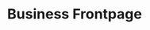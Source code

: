---
title:			"Business Frontpage"
slug:			business-frontpage
src:			/template-overviews/business-frontpage
categories:		template landing-pages unstyled
description:	"A business home page starter template for Bootstrap 3 featuring marketing boxes and a full width image header."
bump:			"A business home page template."
img-src:		/img/templates/business-frontpage.jpg
img-desc:		"Free Bootstrap Business Website Template"
layout:			template-overview

meta-title: "Business Frontpage - Bootstrap 3 Business Home Page Template"
meta-description: "A Bootstrap 3 home page template perfect for small business websites. All Start Bootstrap templates are free to use and open source."

features:
  - Full width image header with text overlay
  - Fixed top navigation menu
  - Call to action boxes
  - Three column marketing boxes with images

long-description: "Business Frontpage is a basic HTML starter template for creating a Bootstrap based website for a small business or other organization."

alt-version:		"no"
user-version:		"no"

v4-version:			"yes"

alt-v4:				"https://github.com/BlackrockDigital/startbootstrap-business-frontpage/archive/v4-dev.zip"

redirect_from:
  - /business-frontpage/
  - /business-frontpage.php/
  - /templates/business-frontpage.html/
  - /downloads/business-frontpage.zip/
---